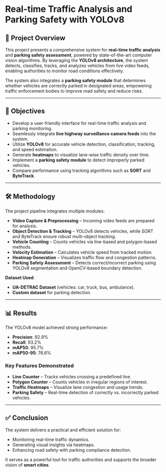 # Real-time Traffic Analysis and Parking Safety with YOLOv8

## 📌 Project Overview  
This project presents a comprehensive system for **real-time traffic analysis** and **parking safety assessment**, powered by state-of-the-art computer vision algorithms. By leveraging the **YOLOv8 architecture**, the system detects, classifies, tracks, and analyzes vehicles from live video feeds, enabling authorities to monitor road conditions effectively.  

The system also integrates a **parking safety module** that determines whether vehicles are correctly parked in designated areas, empowering traffic enforcement bodies to improve road safety and reduce risks.  

---

## 🎯 Objectives  
- Develop a user-friendly interface for real-time traffic analysis and parking monitoring.  
- Seamlessly integrate **live highway surveillance camera feeds** into the system.  
- Utilize **YOLOv8** for accurate vehicle detection, classification, tracking, and speed estimation.  
- Generate **heatmaps** to visualize lane-wise traffic density over time.  
- Implement a **parking safety module** to detect improperly parked vehicles.  
- Compare performance using tracking algorithms such as **SORT** and **ByteTrack**.  

---

## 🛠️ Methodology  
The project pipeline integrates multiple modules:  
- **Video Capture & Preprocessing** – Incoming video feeds are prepared for analysis.  
- **Object Detection & Tracking** – YOLOv8 detects vehicles, while SORT and ByteTrack ensure robust multi-object tracking.  
- **Vehicle Counting** – Counts vehicles via line-based and polygon-based methods.  
- **Velocity Estimation** – Calculates vehicle speed from tracked motion.  
- **Heatmap Generation** – Visualizes traffic flow and congestion patterns.  
- **Parking Safety Assessment** – Detects correct/incorrect parking using YOLOv8 segmentation and OpenCV-based boundary detection.  

**Dataset Used**:  
- **UA-DETRAC Dataset** (vehicles: car, truck, bus, ambulance).  
- **Custom dataset** for parking detection.  

---

## 📊 Results  
The YOLOv8 model achieved strong performance:  
- **Precision**: 92.9%  
- **Recall**: 93.2%  
- **mAP50**: 95.7%  
- **mAP50-95**: 76.6%  

### Key Features Demonstrated  
- **Line Counter** – Tracks vehicles crossing a predefined line.  
- **Polygon Counter** – Counts vehicles in irregular regions of interest.  
- **Traffic Heatmaps** – Visualize lane congestion and usage trends.  
- **Parking Safety** – Real-time detection of correctly vs. incorrectly parked vehicles.  

---

## ✅ Conclusion  
The system delivers a practical and efficient solution for:  
- Monitoring real-time traffic dynamics.  
- Generating visual insights via heatmaps.  
- Enhancing road safety with parking compliance detection.  

It serves as a powerful tool for traffic authorities and supports the broader vision of **smart cities**.  

